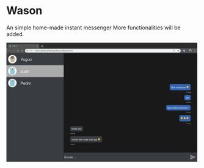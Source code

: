 # Wason
An simple home-made  instant messenger
More functionalities will be added.




<img src="/pic/Wason.png" width="500" hegiht="400" align=center />

